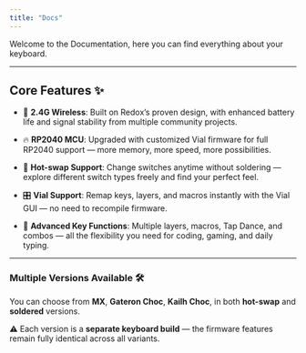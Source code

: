 ```yaml
---
title: "Docs"
---
```


Welcome to the Documentation, here you can find everything about your keyboard.

---

## Core Features ✨

- 🚀 **2.4G Wireless**: Built on Redox’s proven design, with enhanced battery life and signal stability from multiple community projects.

- 🔥 **RP2040 MCU**: Upgraded with customized Vial firmware for full RP2040 support — more memory, more speed, more possibilities.

- 🔄 **Hot-swap Support**: Change switches anytime without soldering — explore different switch types freely and find your perfect feel.

- 🎛 **Vial Support**: Remap keys, layers, and macros instantly with the Vial GUI — no need to recompile firmware.

- 🎹 **Advanced Key Functions**: Multiple layers, macros, Tap Dance, and combos — all the flexibility you need for coding, gaming, and daily typing.

---

### Multiple Versions Available 🛠

You can choose from **MX**, **Gateron Choc**, **Kailh Choc**, in both **hot-swap** and **soldered** versions.

⚠️ Each version is a **separate keyboard build** — the firmware features remain fully identical across all variants.
